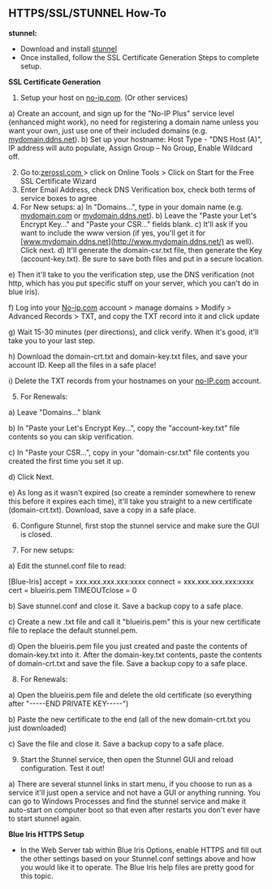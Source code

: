 ## **HTTPS/SSL/STUNNEL How-To**

**stunnel:**

* Download and install [stunnel](https://www.stunnel.org/index.html)
* Once installed, follow the SSL Certificate Generation Steps to complete setup.

**SSL Certificate Generation**

1. Setup your host on [no-ip.com](http://no-ip.com/). (Or other services)
 
a) Create an account, and sign up for the "No-IP Plus" service level (enhanced might work), no need for registering a domain name unless you want your own, just use one of their included domains (e.g. [mydomain.ddns.net](http://mydomain.ddns.net/)).
b) Set up your hostname: Host Type - "DNS Host (A)", IP address will auto populate, Assign Group – No Group, Enable Wildcard off.

2. Go to:[zerossl.com ](http://zerossl.com/) > click on Online Tools > Click on Start for the Free SSL Certificate Wizard
3. Enter Email Address, check DNS Verification box, check both terms of service boxes to agree
4. For New setups:
  a) In "Domains...", type in your domain name (e.g. [mydomain.com](http://mydomain.com/) or [mydomain.ddns.net](http://mydomain.ddns.net/)).
  b) Leave the "Paste your Let's Encrypt Key..." and "Paste your CSR..." fields blank.
  c) It'll ask if you want to include the www version (if yes, you'll get it for [www.mydomain.ddns.net](http://www.mydomain.ddns.net/) as well). Click next.
  d) It'll generate the domain-csr.txt file, then generate the Key (account-key.txt). Be sure to save both files and put in a secure location.

e) Then it'll take to you the verification step, use the DNS verification (not http, which has you put specific stuff on your server, which you can't do in blue iris).

f) Log into your [No-ip.com](http://no-ip.com/) account > manage domains > Modify > Advanced Records > TXT, and copy the TXT record into it and click update

g) Wait 15-30 minutes (per directions), and click verify. When it's good, it'll take you to your last step.

h) Download the domain-crt.txt and domain-key.txt files, and save your account ID. Keep all the files in a safe place!

i) Delete the TXT records from your hostnames on your [no-IP.com](http://no-ip.com/) account.

5. For Renewals:

a) Leave "Domains..." blank

b) In "Paste your Let's Encrypt Key...", copy the "account-key.txt" file contents so you can skip verification.

c) In "Paste your CSR...", copy in your "domain-csr.txt" file contents you created the first time you set it up.

d) Click Next.

e) As long as it wasn't expired (so create a reminder somewhere to renew this before it expires each time), it'll take you straight to a new certificate (domain-crt.txt). Download, save a copy in a safe place.

6. Configure Stunnel, first stop the stunnel service and make sure the GUI is closed.

7. For new setups:

a) Edit the stunnel.conf file to read:

[Blue-Iris]
accept = xxx.xxx.xxx.xxx:xxxx
connect = xxx.xxx.xxx.xxx:xxxx
cert = blueiris.pem
TIMEOUTclose = 0

b) Save stunnel.conf and close it. Save a backup copy to a safe place.

c) Create a new .txt file and call it "blueiris.pem" this is your new certificate file to replace the default stunnel.pem.

d) Open the blueiris.pem file you just created and paste the contents of domain-key.txt into it. After the domain-key.txt contents, paste the contents of domain-crt.txt and save the file. Save a backup copy to a safe place.

8. For Renewals:

a) Open the blueiris.pem file and delete the old certificate (so everything after "-----END PRIVATE KEY-----")

b) Paste the new certificate to the end (all of the new domain-crt.txt you just downloaded)

c) Save the file and close it. Save a backup copy to a safe place.

9. Start the Stunnel service, then open the Stunnel GUI and reload configuration. Test it out!

a) There are several stunnel links in start menu, if you choose to run as a service it'll just open a service and not have a GUI or anything running.  You can go to Windows Processes and find the stunnel service and make it auto-start on computer boot so that even after restarts you don't ever have to start stunnel again.

**Blue Iris HTTPS Setup**

* In the Web Server tab within Blue Iris Options, enable HTTPS and fill out the other settings based on your Stunnel.conf settings above and how you would like it to operate.  The Blue Iris help files are pretty good for this topic.
